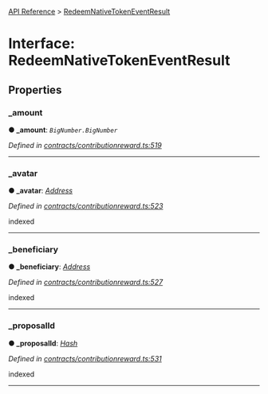 [API Reference](../README.md) > [RedeemNativeTokenEventResult](../interfaces/RedeemNativeTokenEventResult.md)



# Interface: RedeemNativeTokenEventResult


## Properties
<a id="_amount"></a>

###  _amount

**●  _amount**:  *`BigNumber.BigNumber`* 

*Defined in [contracts/contributionreward.ts:519](https://github.com/daostack/arc.js/blob/616f6e7/lib/contracts/contributionreward.ts#L519)*





___

<a id="_avatar"></a>

###  _avatar

**●  _avatar**:  *[Address](../#Address)* 

*Defined in [contracts/contributionreward.ts:523](https://github.com/daostack/arc.js/blob/616f6e7/lib/contracts/contributionreward.ts#L523)*



indexed




___

<a id="_beneficiary"></a>

###  _beneficiary

**●  _beneficiary**:  *[Address](../#Address)* 

*Defined in [contracts/contributionreward.ts:527](https://github.com/daostack/arc.js/blob/616f6e7/lib/contracts/contributionreward.ts#L527)*



indexed




___

<a id="_proposalId"></a>

###  _proposalId

**●  _proposalId**:  *[Hash](../#Hash)* 

*Defined in [contracts/contributionreward.ts:531](https://github.com/daostack/arc.js/blob/616f6e7/lib/contracts/contributionreward.ts#L531)*



indexed




___


